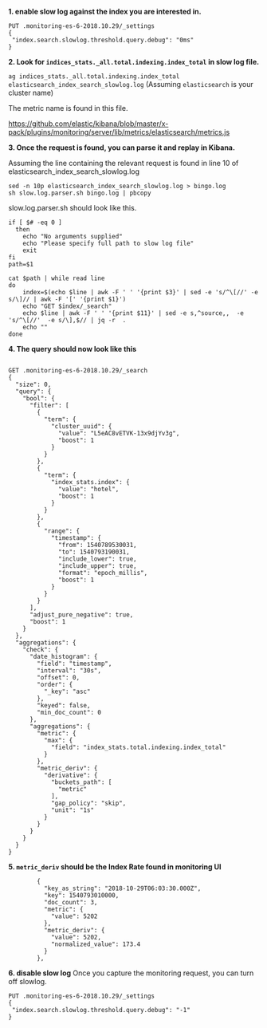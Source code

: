 **1. enable slow log against the index you are interested in.**


```
PUT .monitoring-es-6-2018.10.29/_settings
{
 "index.search.slowlog.threshold.query.debug": "0ms"
}
```

**2. Look for `indices_stats._all.total.indexing.index_total` in slow log file.**

`ag indices_stats._all.total.indexing.index_total elasticsearch_index_search_slowlog.log`
(Assuming `elasticsearch` is your cluster name)

The metric name is found in this file.

https://github.com/elastic/kibana/blob/master/x-pack/plugins/monitoring/server/lib/metrics/elasticsearch/metrics.js

**3. Once the request is found, you can parse it and replay in Kibana.**

Assuming the line containing the relevant request is found in line 10 of elasticsearch_index_search_slowlog.log

```
sed -n 10p elasticsearch_index_search_slowlog.log > bingo.log
sh slow.log.parser.sh bingo.log | pbcopy
```

slow.log.parser.sh should look like this.

```
if [ $# -eq 0 ]
  then
    echo "No arguments supplied"
    echo "Please specify full path to slow log file"
    exit
fi
path=$1

cat $path | while read line
do
	index=$(echo $line | awk -F ' ' '{print $3}' | sed -e 's/^\[//' -e s/\]// | awk -F '[' '{print $1}')
	echo "GET $index/_search"
	echo $line | awk -F ' ' '{print $11}' | sed -e s,^source,,  -e 's/^\[//'  -e s/\],$// | jq -r  . 
	echo ""
done
```

**4. The query should now look like this**
```

GET .monitoring-es-6-2018.10.29/_search
{
  "size": 0,
  "query": {
    "bool": {
      "filter": [
        {
          "term": {
            "cluster_uuid": {
              "value": "L5eAC8vETVK-13x9djYv3g",
              "boost": 1
            }
          }
        },
        {
          "term": {
            "index_stats.index": {
              "value": "hotel",
              "boost": 1
            }
          }
        },
        {
          "range": {
            "timestamp": {
              "from": 1540789530031,
              "to": 1540793190031,
              "include_lower": true,
              "include_upper": true,
              "format": "epoch_millis",
              "boost": 1
            }
          }
        }
      ],
      "adjust_pure_negative": true,
      "boost": 1
    }
  },
  "aggregations": {
    "check": {
      "date_histogram": {
        "field": "timestamp",
        "interval": "30s",
        "offset": 0,
        "order": {
          "_key": "asc"
        },
        "keyed": false,
        "min_doc_count": 0
      },
      "aggregations": {
        "metric": {
          "max": {
            "field": "index_stats.total.indexing.index_total"
          }
        },
        "metric_deriv": {
          "derivative": {
            "buckets_path": [
              "metric"
            ],
            "gap_policy": "skip",
            "unit": "1s"
          }
        }
      }
    }
  }
}
```

**5. `metric_deriv` should be the Index Rate found in monitoring UI**

```
        {
          "key_as_string": "2018-10-29T06:03:30.000Z",
          "key": 1540793010000,
          "doc_count": 3,
          "metric": {
            "value": 5202
          },
          "metric_deriv": {
            "value": 5202,
            "normalized_value": 173.4
          }
        },
```


**6. disable slow log**
Once you capture the monitoring request, you can turn off slowlog.

```
PUT .monitoring-es-6-2018.10.29/_settings
{
 "index.search.slowlog.threshold.query.debug": "-1"
}
```
